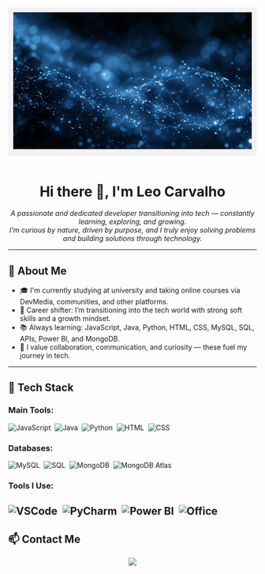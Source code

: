 <header style="background-color:#f2f2f2; padding:10px;"><img src="3.jpeg" alt="Logo" style="height:50;"></header>

<h1 align="center">Hi there 👋, I'm Leo Carvalho</h1>

<p align="center">
  <em>
    A passionate and dedicated developer transitioning into tech — constantly learning, exploring, and growing. <br>
    I’m curious by nature, driven by purpose, and I truly enjoy solving problems and building solutions through technology.
  </em>
</p>

---

## 🧠 About Me

- 🎓 I'm currently studying at university and taking online courses via DevMedia, communities, and other platforms.
- 🔄 Career shifter: I’m transitioning into the tech world with strong soft skills and a growth mindset.
- 📚 Always learning: JavaScript, Java, Python, HTML, CSS, MySQL, SQL, APIs, Power BI, and MongoDB.
- 💼 I value collaboration, communication, and curiosity — these fuel my journey in tech.

---

## 🚀 Tech Stack

### Main Tools:

![JavaScript](https://img.shields.io/badge/JavaScript-F7DF1E?style=for-the-badge&logo=javascript&logoColor=black)&nbsp;
![Java](https://img.shields.io/badge/Java-ED8B00?style=for-the-badge&logo=java&logoColor=white)&nbsp;
![Python](https://img.shields.io/badge/Python-14354C?style=for-the-badge&logo=python&logoColor=white)&nbsp;
![HTML](https://img.shields.io/badge/HTML5-E34F26?style=for-the-badge&logo=html5&logoColor=white)&nbsp;
![CSS](https://img.shields.io/badge/CSS3-1572B6?style=for-the-badge&logo=css3&logoColor=white)&nbsp;

### Databases:

![MySQL](https://img.shields.io/badge/MySQL-4479A1?style=for-the-badge&logo=mysql&logoColor=white)&nbsp;
![SQL](https://img.shields.io/badge/SQL-003B57?style=for-the-badge&logo=postgresql&logoColor=white)&nbsp;
![MongoDB](https://img.shields.io/badge/MongoDB-4EA94B?style=for-the-badge&logo=mongodb&logoColor=white)&nbsp;
![MongoDB Atlas](https://img.shields.io/badge/MongoDB_Atlas-4EA94B?style=for-the-badge&logo=mongodb&logoColor=white)&nbsp;

### Tools I Use:

![VSCode](https://img.shields.io/badge/Visual_Studio_Code-007ACC?style=for-the-badge&logo=visual-studio-code&logoColor=white)&nbsp;
![PyCharm](https://img.shields.io/badge/PyCharm-000000?style=for-the-badge&logo=pycharm&logoColor=white)&nbsp;
![Power BI](https://img.shields.io/badge/Power_BI-F2C811?style=for-the-badge&logo=powerbi&logoColor=black)&nbsp;
![Office](https://img.shields.io/badge/Microsoft_Office-D83B01?style=for-the-badge&logo=microsoft-office&logoColor=white)&nbsp;
---

## 📫 Contact Me

<div align="center">
  <a href="mailto:dev.leocarvalho@gmail.com">
    <img src="https://img.shields.io/badge/Gmail-D14836?style=for-the-badge&logo=gmail&logoColor=white"/>
  </a>
  <a href="[https://www.linkedin.com/in/yourlinkedin](https://www.linkedin.com/in/devleocarvalho/" target="_blank">
    <img src="https://img.shields.io/badge/LinkedIn-0077B5?style=for-the-badge&logo=lin
